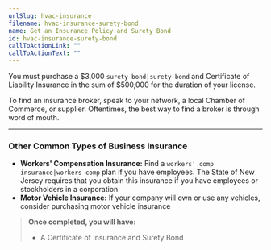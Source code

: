 ```yaml
---
urlSlug: hvac-insurance
filename: hvac-insurance-surety-bond
name: Get an Insurance Policy and Surety Bond
id: hvac-insurance-surety-bond
callToActionLink: ""
callToActionText: ""
---
```


You must purchase a $3,000 `surety bond|surety-bond` and Certificate of Liability Insurance in the sum of $500,000 for the duration of your license.

To find an insurance broker, speak to your network, a local Chamber of Commerce, or supplier. Oftentimes, the best way to find a broker is through word of mouth.

---

### Other Common Types of Business Insurance

- **Workers' Compensation Insurance:** Find a `workers' comp insurance|workers-comp` plan if you have employees. The State of New Jersey requires that you obtain this insurance if you have employees or stockholders in a corporation
- **Motor Vehicle Insurance:** If your company will own or use any vehicles, consider purchasing motor vehicle insurance

> **Once completed, you will have:**
>
> - A Certificate of Insurance and Surety Bond
